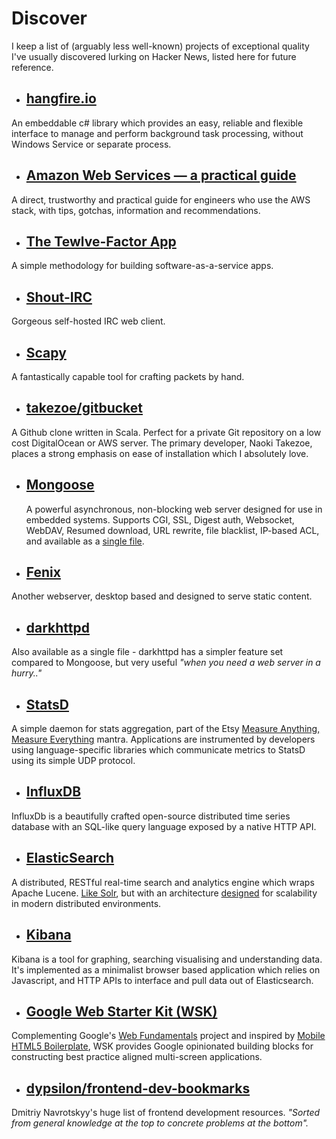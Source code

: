 # Discover

I keep a list of (arguably less well-known) projects of exceptional quality I've usually discovered lurking on Hacker News, listed here for future reference.

* ## [hangfire.io](http://hangfire.io/)
 An embeddable c# library which provides an easy, reliable and flexible interface to manage and perform background task processing, without Windows Service or separate process.

* ## [Amazon Web Services — a practical guide](https://github.com/open-guides/og-aws) 
 A direct, trustworthy and practical guide for engineers who use the AWS stack, with tips, gotchas, information and recommendations.
            
* ## [The Tewlve-Factor App](http://12factor.net/) 
 A simple methodology for building software-as-a-service apps.
 
* ## [Shout-IRC](http://shout-irc.com/) 
 Gorgeous self-hosted IRC web client.

* ## [Scapy](http://www.secdev.org/projects/scapy/) 
A fantastically capable tool for crafting packets by hand.

* ## [takezoe/gitbucket](https://github.com/takezoe/gitbucket) 
 A Github clone written in Scala. Perfect for a private Git repository on a low cost DigitalOcean or AWS server. The primary developer, Naoki Takezoe, places a strong emphasis on ease of installation which I absolutely love.
 
* ## [Mongoose](https://cesanta.com/mongoose.shtml) 
  A powerful asynchronous, non-blocking web server designed for use in embedded systems. Supports CGI, SSL, Digest auth, Websocket, WebDAV, Resumed download, URL rewrite, file blacklist, IP-based ACL, and available as a [single file](https://github.com/cesanta/mongoose/blob/master/mongoose.c).
  
* ## [Fenix](http://fenixwebserver.com/) 
 Another webserver, desktop based and designed to serve static content.
 
 * ## [darkhttpd](http://unix4lyfe.org/darkhttpd/) 
  Also available as a single file - darkhttpd has a simpler feature set compared to Mongoose, but very useful <em>"when you need a web server in a hurry.."</em>

* ## [StatsD](https://github.com/etsy/statsd/) 
 A simple daemon for stats aggregation, part of the Etsy [Measure Anything, Measure Everything](http://codeascraft.com/2011/02/15/measure-anything-measure-everything/) mantra. Applications are instrumented by developers using language-specific libraries which communicate metrics to StatsD using its simple UDP protocol.

* ## [InfluxDB](http://influxdb.com/) 
 InfluxDb is a beautifully crafted open-source distributed time series database with an SQL-like query language exposed by a native HTTP API.

* ## [ElasticSearch](http://www.elasticsearch.org/) 
 A distributed, RESTful real-time search and analytics engine which wraps Apache Lucene. [Like Solr](http://stackoverflow.com/questions/10213009/solr-vs-elasticsearch), but with an architecture [designed](http://stackoverflow.com/questions/2271600/elasticsearch-sphinx-lucene-solr-xapian-which-fits-for-which-usage/2288211#2288211) for scalability in modern distributed environments.

* ## [Kibana](http://www.elasticsearch.org/overview/kibana/) 
 Kibana is a tool for graphing, searching visualising and understanding data. It's implemented as a minimalist browser based application which relies on Javascript, and HTTP APIs to interface and pull data out of Elasticsearch.
 
* ## [Google Web Starter Kit (WSK)](https://developers.google.com/web/starter-kit/) 
 Complementing Google's [Web Fundamentals](https://developers.google.com/web/fundamentals/) project and inspired by [Mobile HTML5 Boilerplate](http://html5boilerplate.com/mobile/), WSK provides Google opinionated building blocks for constructing best practice aligned multi-screen applications.

* ## [dypsilon/frontend-dev-bookmarks](https://github.com/dypsilon/frontend-dev-bookmarks/) 
 Dmitriy Navrotskyy's huge list of frontend development resources. <em>"Sorted from general knowledge at the top to concrete problems at the bottom".</em>
